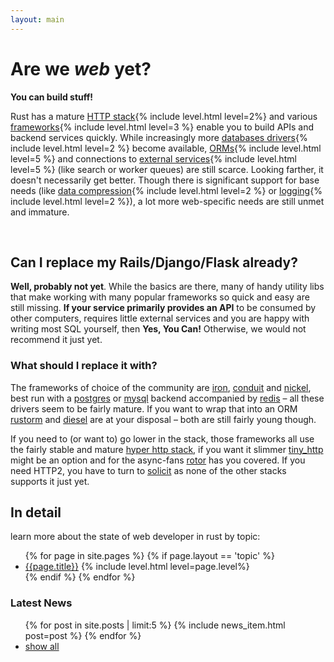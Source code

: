 ```yaml
---
layout: main
---
```


# Are we *web* yet?

**You can build stuff!**

<p>Rust has a mature <a href="/topics/stack">HTTP stack</a>{% include level.html level=2%} and various <a href="/topics/frameworks">frameworks</a>{% include level.html level=3 %} enable you to build APIs and backend services quickly. While increasingly more <a href="/topics/database#drivers">databases drivers</a>{% include level.html level=2 %} become available, <a href="/topics/database#orms">ORMs</a>{% include level.html level=5 %} and connections to <a href="/topics/services">external services</a>{% include level.html level=5 %} (like search or worker queues) are still scarce. Looking farther, it doesn't necessarily get better. Though there is significant support for base needs (like <a href="/topics/compression">data compression</a>{% include level.html level=2 %} or <a href="/topics/logging">logging</a>{% include level.html level=2 %}), a lot more web-specific needs are still unmet and immature.</p>

<p>&nbsp;</p>

## Can I replace my Rails/Django/Flask already?

**Well, probably not yet**. While the basics are there, many of handy utility libs that make working with many popular frameworks so quick and easy are still missing. **If your service primarily provides an API** to be consumed by  other computers, requires little external services and you are happy with writing most SQL yourself, then **Yes, You Can!** Otherwise, we would not recommend it just yet.

### What should I replace it with?

The frameworks of choice of the community are <a href="/topics/frameworks#pkg-iron">iron</a>, <a href="/topics/frameworks#pkg-conduit">conduit</a> and <a href="/topics/frameworks#pkg-nickel">nickel</a>, best run with a <a href="/topics/database#pkg-postgres">postgres</a> or <a href="/topics/database#pkg-mysql">mysql</a> backend accompanied by <a href="/topics/database#pkg-redis">redis</a> – all these drivers seem to be fairly mature. If you want to wrap that into an ORM <a href="/topics/database#pkg-rustorm">rustorm</a> and <a href="/topics/frameworks.html#pkg-diesel">diesel</a> are at your disposal – both are still fairly young though.

If you need to (or want to) go lower in the stack, those frameworks all use the fairly stable and mature <a href="/topics/stack.html#pkg-hyper">hyper http stack</a>, if you want it slimmer <a href="/topics/stack.html#pkg-tiny_http">tiny_http</a> might be an option and for the async-fans <a href="/topics/stack.html#pkg-rotor-http">rotor</a> has you covered. If you need HTTP2, you have to turn to <a href="/topics/stack.html#pkg-solicit">solicit</a> as none of the other stacks supports it just yet.


## In detail

learn more about the state of web developer in rust by topic:

<ul class="topic-list">
  {% for page in site.pages %}
    {% if page.layout == 'topic' %}
      <li><a href="{{page.url}}">{{page.title}}</a>  {% include level.html level=page.level%}</li>
    {% endif %}
  {% endfor %}
</ul>

<h3> Latest News <a href="/atom.xml" title="subscribe"><i class="fa fa-rss-square"></i></a></h3>

<ul class="related-news">
  {% for post in site.posts | limit:5 %}
    {% include news_item.html post=post %}
  {% endfor %}
  <li><a href='/news/'>show all</a></li>
</ul>
